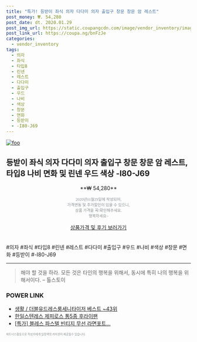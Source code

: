 ```yaml
--- 
title: "특가! 등받이 좌식 의자 다다미 의자 출입구 창문 창문 암 레스트" 
post_money: ₩. 54,280 
post_date: dt. 2020.01.29 
post_img_url: https://static.coupangcdn.com/image/vendor_inventory/images/2019/07/24/13/3/6833e4e2-3b3e-45ff-bf03-f808b89dc4dd.jpg 
post_link_url: https://coupa.ng/bnFzJe 
categories: 
  - vendor_inventory 
tags: 
  - 의자 
  - 좌식 
  - 타입8 
  - 린넨 
  - 레스트 
  - 다다미 
  - 출입구 
  - 우드 
  - 나비 
  - 색상 
  - 창문 
  - 면화 
  - 등받이 
  - -I80-J69 
--- 
```

[![foo](https://static.coupangcdn.com/image/vendor_inventory/images/2019/07/24/13/3/6833e4e2-3b3e-45ff-bf03-f808b89dc4dd.jpg)](https://coupa.ng/bnFzJe) 

## 등받이 좌식 의자 다다미 의자 출입구 창문 창문 암 레스트, 타입8 나비 면화 및 린넨 우드 색상 -I80-J69 
<p style="text-align: center;">**₩ 54,280**</p> 
<p style="text-align: center;"><span style="color: #898c8f; font-family: Georgia,Times,serif; font-size: 0.75em;">2020년01월29일에 작성되어, <br>가격변동 및 추가할인이 있을 수 있으니,<br> 상품 가격을 꼭!확인해주세요.<br>행복하세요~</span> 
</p>	 
<div markdown="0" style="text-align: center;"><a href="https://coupa.ng/bnFzJe" class="btn btn--success">상품가격 및 후기 보러가기</a></div> 
<br><br> 
  #의자 #좌식 #타입8 #린넨 #레스트 #다다미 #출입구 #우드 #나비 #색상 #창문 #면화 #등받이 #-I80-J69 
<hr> 

> 해야 할 것을 하라. 모든 것은 타인의 행복을 위해서, 동시에 특히 나의 행복을 위해서이다. – 톨스토이 


### POWER LINK

* <a href="https://blog.naver.com/santokki14/221787826483" target="_blank">생활 / 더블유드레스룸세니타이저 베스트 ~43위</a>
* <a href="https://blog.naver.com/sakai111/221785040557" target="_blank">한일스텐레스 제피로스 통5중 후라이팬</a>
* <a href="https://blog.naver.com/sakai111/221789215524" target="_blank">[특가] 블레스 파스텔 빈티지 무선 라면포트...</a>

<span style="color: #898c8f; font-family: Georgia,Times,serif; font-size: 0.55em;">파트너스활동으로 작성자에게 일정액의 커미션이 제공될수 있습니다.</span> 
